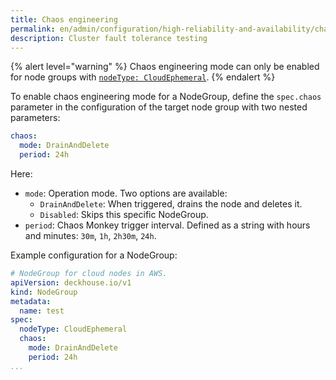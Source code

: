 ```yaml
---
title: Chaos engineering
permalink: en/admin/configuration/high-reliability-and-availability/chaos-engineering.html
description: Cluster fault tolerance testing
---
```


{% alert level="warning" %}
Chaos engineering mode can only be enabled for node groups with [`nodeType: CloudEphemeral`](../../reference/cr/nodegroup/#nodegroup-v1-spec-nodetype).
{% endalert %}

To enable chaos engineering mode for a NodeGroup,
define the `spec.chaos` parameter in the configuration of the target node group with two nested parameters:

```yaml
chaos:
  mode: DrainAndDelete
  period: 24h
```

Here:

- `mode`: Operation mode. Two options are available:
  - `DrainAndDelete`: When triggered, drains the node and deletes it.
  - `Disabled`: Skips this specific NodeGroup.
- `period`: Chaos Monkey trigger interval. Defined as a string with hours and minutes: `30m`, `1h`, `2h30m`, `24h`.

Example configuration for a NodeGroup:

```yaml
# NodeGroup for cloud nodes in AWS.
apiVersion: deckhouse.io/v1
kind: NodeGroup
metadata:
  name: test
spec:
  nodeType: CloudEphemeral
  chaos:
    mode: DrainAndDelete
    period: 24h
...
```

<!--
- If the [`console`](/products/kubernetes-platform/modules/console/stable/) module is enabled in the cluster,
  open the Deckhouse web UI, go to the settings of the desired node group under **Nodes** — **Node Groups**,
  and enable Chaos Monkey in the **Chaos monkey settings** section
  by specifying the time intervals in the corresponding fields.
-->
